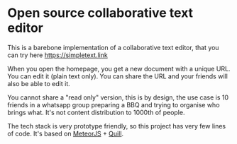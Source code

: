 # Open source collaborative text editor

This is a barebone implementation of a collaborative text editor, that you can try here
https://simpletext.link

When you open the homepage, you get a new document with a unique URL. 
You can edit it (plain text only). You can share the URL and your friends will also 
be able to edit it.

You cannot share a "read only" version, this is by design, the use case is 10 friends 
in a whatsapp group preparing a BBQ and trying to organise who brings what. It's not
content distribution to 1000th of people.

The tech stack is very prototype friendly, so this project has very few lines of code.
It's based on [MeteorJS](https://www.meteor.com/) + [Quill](https://quilljs.com/).
